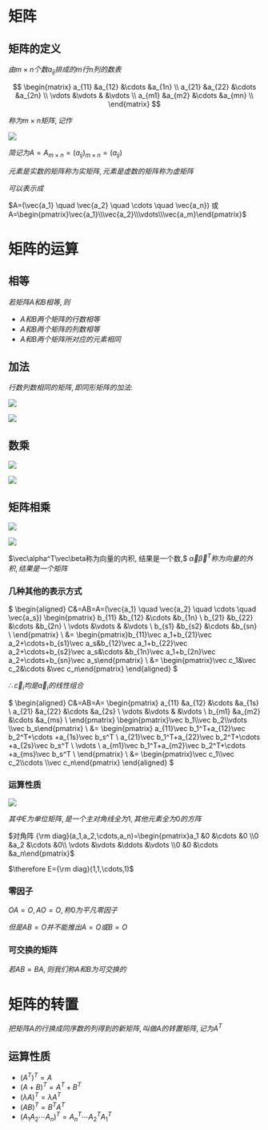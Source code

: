 # 矩阵

## 矩阵的定义

$由m\times n个数 a_{ij} 排成的m行n列的数表$

$$
\begin{matrix}
a_{11} &a_{12} &\cdots &a_{1n} \\
a_{21} &a_{22} &\cdots &a_{2n} \\
\vdots &\vdots & &\vdots \\
a_{m1} &a_{m2} &\cdots &a_{mn} \\
\end{matrix}
$$

$称为m\times n矩阵, 记作$

![](./images/2020-12-07-08-11-02.png)

$简记为 A=A_{m\times n}=(a_{ij})_{m\times n}=(a_{ij})$

$元素是实数的矩阵称为实矩阵, 元素是虚数的矩阵称为虚矩阵$

$可以表示成$

$A=(\vec{a_1} \quad \vec{a_2} \quad \cdots \quad \vec{a_n}) 或 A=\begin{pmatrix}\vec{a_1}\\\vec{a_2}\\\vdots\\\vec{a_m}\end{pmatrix}$


# 矩阵的运算

## 相等

$若矩阵A和B相等, 则$

* $A和B两个矩阵的行数相等$
* $A和B两个矩阵的列数相等$
* $A和B两个矩阵所对应的元素相同$

## 加法

$行数列数相同的矩阵, 即同形矩阵的加法:$

![](./images/2020-12-07-08-26-36.png)

![](./images/2020-12-07-08-30-33.png)

## 数乘

![](./images/2020-12-07-08-32-02.png)

![](./images/2020-12-07-08-32-24.png)

## 矩阵相乘

![](./images/2020-12-07-08-42-46.png)

![](./images/2020-12-07-09-03-46.png)

$\vec\alpha^T\vec\beta称为向量的内积, 结果是一个数,$
$\vec\alpha\vec\beta^T称为向量的外积, 结果是一个矩阵$

### 几种其他的表示方式

$
\begin{aligned}
C&=AB=A=(\vec{a_1} \quad \vec{a_2} \quad \cdots \quad \vec{a_s})
\begin{pmatrix}
b_{11} &b_{12} &\cdots &b_{1n} \\
b_{21} &b_{22} &\cdots &b_{2n} \\
\vdots &\vdots & &\vdots \\
b_{s1} &b_{s2} &\cdots &b_{sn} \\
\end{pmatrix}
\\ &=
\begin{pmatrix}b_{11}\vec a_1+b_{21}\vec a_2+\cdots+b_{s1}\vec a_s&b_{12}\vec a_1+b_{22}\vec a_2+\cdots+b_{s2}\vec a_s&\cdots &b_{1n}\vec a_1+b_{2n}\vec a_2+\cdots+b_{sn}\vec a_s\end{pmatrix}
\\ &=
\begin{pmatrix}\vec c_1&\vec c_2&\cdots &\vec c_n\end{pmatrix}
\end{aligned}
$

$\therefore \vec c_i均是\vec a_i的线性组合$


$
\begin{aligned}
C&=AB=A=
\begin{pmatrix}
a_{11} &a_{12} &\cdots &a_{1s} \\
a_{21} &a_{22} &\cdots &a_{2s} \\
\vdots &\vdots & &\vdots \\
b_{m1} &a_{m2} &\cdots &a_{ms} \\
\end{pmatrix}
\begin{pmatrix}\vec b_1\\\vec b_2\\\vdots \\\vec b_s\end{pmatrix}
\\ &=
\begin{pmatrix}
a_{11}\vec b_1^T+a_{12}\vec b_2^T+\cdots +a_{1s}\vec b_s^T \\
a_{21}\vec b_1^T+a_{22}\vec b_2^T+\cdots +a_{2s}\vec b_s^T \\
\vdots \\
a_{m1}\vec b_1^T+a_{m2}\vec b_2^T+\cdots +a_{ms}\vec b_s^T \\
\end{pmatrix}
\\ &=
\begin{pmatrix}\vec c_1\\\vec c_2\\\cdots \\\vec c_n\end{pmatrix}
\end{aligned}
$

### 运算性质

![](./images/2020-12-07-09-27-59.png)

$其中E为单位矩阵, 是一个主对角线全为1, 其他元素全为0的方阵$

$对角阵 {\rm diag}(a_1,a_2,\cdots,a_n)=\begin{pmatrix}a_1 &0 &\cdots &0 \\0 &a_2 &\cdots &0\\ \vdots &\vdots &\ddots &\vdots \\0 &0 &\cdots &a_n\end{pmatrix}$

$\therefore E={\rm diag}(1,1,\cdots,1)$

### 零因子

$OA=O, AO=O, 称0为平凡零因子$

$但是AB=O并不能推出A=O或B=O$

### 可交换的矩阵

$若AB=BA, 则我们称A和B为可交换的$

# 矩阵的转置

$把矩阵A的行换成同序数的列得到的新矩阵, 叫做A的转置矩阵, 记为A^T$

## 运算性质

* $(A^T)^T=A$
* $(A+B)^T=A^T+B^T$
* $(\lambda A)^T=\lambda A^T$
* $(AB)^T=B^TA^T$
* $(A_1A_2\cdots A_n)^T=A_n^T\cdots A_2^TA_1^T$

